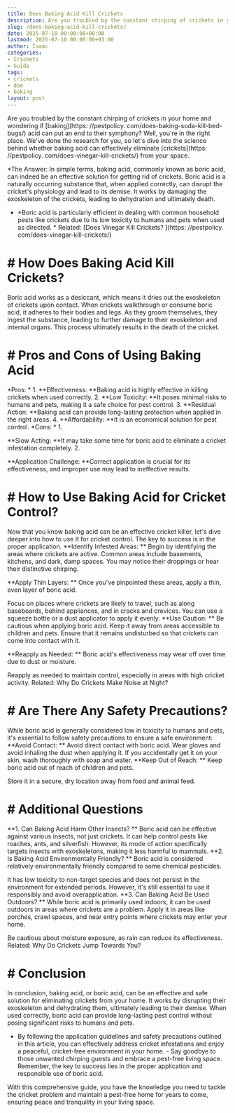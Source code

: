 ```yaml
---
title: Does Baking Acid Kill Crickets
description: Are you troubled by the constant chirping of crickets in your home and wondering if baking acid can put an end to their symphony?
slug: /does-baking-acid-kill-crickets/
date: 2025-07-10 00:00:00+00:00
lastmod: 2025-07-10 00:00:00+03:00
author: Isaac
categories:
- Crickets
- Guide
tags:
- crickets
- doe
- baking
layout: post
---
```


Are you troubled by the constant chirping of crickets in your home and wondering if [baking](https: //pestpolicy. com/does-baking-soda-kill-bed-bugs/) acid can put an end to their symphony? Well, you're in the right place. We've done the research for you, so let's dive into the science behind whether baking acid can effectively eliminate [crickets](https: //pestpolicy. com/does-vinegar-kill-crickets/) from your space.

*The Answer: In simple terms, baking acid, commonly known as boric acid, can indeed be an effective solution for getting rid of crickets. Boric acid is a naturally occurring substance that, when applied correctly, can disrupt the cricket's physiology and lead to its demise. It works by damaging the exoskeleton of the crickets, leading to dehydration and ultimately death.

* *Boric acid is particularly efficient in dealing with common household pests like crickets due to its low toxicity to humans and pets when used as directed. * Related: [Does Vinegar Kill Crickets? ](https: //pestpolicy. com/does-vinegar-kill-crickets/)

# # **How Does Baking Acid Kill Crickets?**

Boric acid works as a desiccant, which means it dries out the exoskeleton of crickets upon contact. When crickets walkthrough or consume boric acid, it adheres to their bodies and legs. As they groom themselves, they ingest the substance, leading to further damage to their exoskeleton and internal organs. This process ultimately results in the death of the cricket.

# # **Pros and Cons of Using Baking Acid**

*Pros: * 1. **Effectiveness: **Baking acid is highly effective in killing crickets when used correctly. 2. **Low Toxicity: **It poses minimal risks to humans and pets, making it a safe choice for pest control. 3. **Residual Action: **Baking acid can provide long-lasting protection when applied in the right areas. 4. **Affordability: **It is an economical solution for pest control. *Cons: * 1.

**Slow Acting: **It may take some time for boric acid to eliminate a cricket infestation completely. 2.

**Application Challenge: **Correct application is crucial for its effectiveness, and improper use may lead to ineffective results.

# # **How to Use Baking Acid for Cricket Control?**

Now that you know baking acid can be an effective cricket killer, let's dive deeper into how to use it for cricket control. The key to success is in the proper application. **Identify Infested Areas: ** Begin by identifying the areas where crickets are active. Common areas include basements, kitchens, and dark, damp spaces. You may notice their droppings or hear their distinctive chirping.

**Apply Thin Layers: ** Once you've pinpointed these areas, apply a thin, even layer of boric acid.

Focus on places where crickets are likely to travel, such as along baseboards, behind appliances, and in cracks and crevices. You can use a squeeze bottle or a dust applicator to apply it evenly. **Use Caution: ** Be cautious when applying boric acid. Keep it away from areas accessible to children and pets. Ensure that it remains undisturbed so that crickets can come into contact with it.

**Reapply as Needed: ** Boric acid's effectiveness may wear off over time due to dust or moisture.

Reapply as needed to maintain control, especially in areas with high cricket activity. Related: Why Do Crickets Make Noise at Night?

# # **Are There Any Safety Precautions?**

While boric acid is generally considered low in toxicity to humans and pets, it's essential to follow safety precautions to ensure a safe environment: **Avoid Contact: ** Avoid direct contact with boric acid. Wear gloves and avoid inhaling the dust when applying it. If you accidentally get it on your skin, wash thoroughly with soap and water. **Keep Out of Reach: ** Keep boric acid out of reach of children and pets.

Store it in a secure, dry location away from food and animal feed.

# # **Additional Questions**

**1. Can Baking Acid Harm Other Insects? ** Boric acid can be effective against various insects, not just crickets. It can help control pests like roaches, ants, and silverfish. However, its mode of action specifically targets insects with exoskeletons, making it less harmful to mammals. **2. Is Baking Acid Environmentally Friendly? ** Boric acid is considered relatively environmentally friendly compared to some chemical pesticides.

It has low toxicity to non-target species and does not persist in the environment for extended periods. However, it's still essential to use it responsibly and avoid overapplication. **3. Can Baking Acid Be Used Outdoors? ** While boric acid is primarily used indoors, it can be used outdoors in areas where crickets are a problem. Apply it in areas like porches, crawl spaces, and near entry points where crickets may enter your home.

Be cautious about moisture exposure, as rain can reduce its effectiveness. Related: Why Do Crickets Jump Towards You?

# # **Conclusion**

In conclusion, baking acid, or boric acid, can be an effective and safe solution for eliminating crickets from your home. It works by disrupting their exoskeleton and dehydrating them, ultimately leading to their demise. When used correctly, boric acid can provide long-lasting pest control without posing significant risks to humans and pets.

- By following the application guidelines and safety precautions outlined in this article, you can effectively address cricket infestations and enjoy a peaceful, cricket-free environment in your home. - Say goodbye to those unwanted chirping guests and embrace a pest-free living space. Remember, the key to success lies in the proper application and responsible use of boric acid.

With this comprehensive guide, you have the knowledge you need to tackle the cricket problem and maintain a pest-free home for years to come, ensuring peace and tranquility in your living space.
